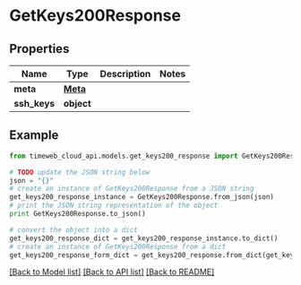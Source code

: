 # GetKeys200Response


## Properties
Name | Type | Description | Notes
------------ | ------------- | ------------- | -------------
**meta** | [**Meta**](Meta.md) |  | 
**ssh_keys** | **object** |  | 

## Example

```python
from timeweb_cloud_api.models.get_keys200_response import GetKeys200Response

# TODO update the JSON string below
json = "{}"
# create an instance of GetKeys200Response from a JSON string
get_keys200_response_instance = GetKeys200Response.from_json(json)
# print the JSON string representation of the object
print GetKeys200Response.to_json()

# convert the object into a dict
get_keys200_response_dict = get_keys200_response_instance.to_dict()
# create an instance of GetKeys200Response from a dict
get_keys200_response_form_dict = get_keys200_response.from_dict(get_keys200_response_dict)
```
[[Back to Model list]](../README.md#documentation-for-models) [[Back to API list]](../README.md#documentation-for-api-endpoints) [[Back to README]](../README.md)


